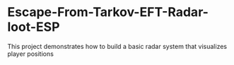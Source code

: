 # Escape-From-Tarkov-EFT-Radar-loot-ESP
This project demonstrates how to build a basic radar system that visualizes player positions
